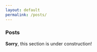 ```yaml
---
layout: default
permalink: /posts/
---
```


<h3>Posts</h3>
<div class="alert alert-warning" role="alert"><strong>Sorry</strong>, this section is under construction!</div>